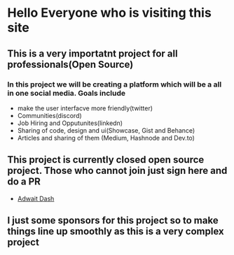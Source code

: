 # Hello Everyone who is visiting this site
## This is a very importatnt project for all professionals(Open Source)
### In this project we will be creating a platform which will be a all in one social media. Goals include
* make the user interfacve more friendly(twitter)
* Communities(discord)
* Job Hiring and Opputunites(linkedn)
* Sharing of code, design and ui(Showcase, Gist and Behance)
* Articles and sharing of them (Medium, Hashnode and Dev.to)


## This project is currently closed open source project. Those who cannot join just sign here and do a PR
* [Adwait Dash](https://twitter.com/epicadidash)


## I just some sponsors for this project so to make things line up smoothly as this is a very complex project 

